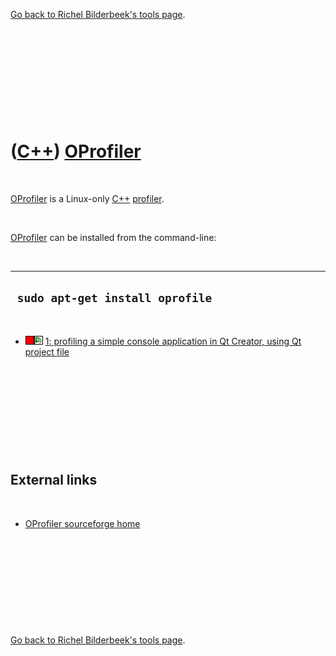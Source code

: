 
[Go back to Richel Bilderbeek's tools page](https://github.com/richelbilderbeek/tools).

 

 

 

 

 

([C++](Cpp.md)) [OProfiler](CppOprofiler.md)
==============================================

 

[OProfiler](CppOprofiler.md) is a Linux-only [C++](Cpp.md)
[profiler](CppProfiler.md).

 

[OProfiler](CppOprofiler.md) can be installed from the command-line:

 

  ----------------------------------
  ` sudo apt-get install oprofile`
  ----------------------------------

 

-   ![FAIL](PicRed.png)![Qt Creator](PicQtCreator.png) [1: profiling a
    simple console application in Qt Creator, using Qt project
    file](CppOprofilerQtCreatorExample1.md)

 

 

 

 

 

External links
--------------

 

-   [OProfiler sourceforge home](http://oprofile.sourceforge.net/)

 

 

 

 

 

[Go back to Richel Bilderbeek's tools page](https://github.com/richelbilderbeek/tools).

 

